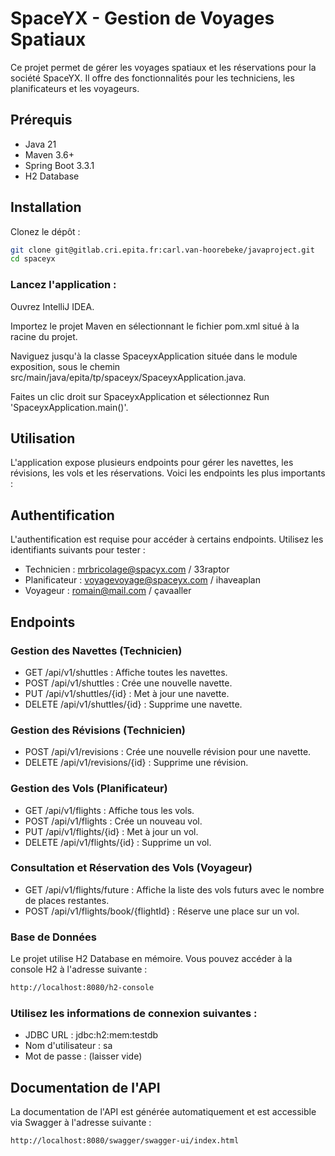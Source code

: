 # SpaceYX - Gestion de Voyages Spatiaux

Ce projet permet de gérer les voyages spatiaux et les réservations pour la société SpaceYX. Il offre des fonctionnalités pour les techniciens, les planificateurs et les voyageurs.

## Prérequis

- Java 21
- Maven 3.6+
- Spring Boot 3.3.1
- H2 Database

## Installation

Clonez le dépôt :

```bash
git clone git@gitlab.cri.epita.fr:carl.van-hoorebeke/javaproject.git
cd spaceyx
```
### Lancez l'application :
Ouvrez IntelliJ IDEA.

Importez le projet Maven en sélectionnant le fichier pom.xml situé à la racine du projet.

Naviguez jusqu'à la classe SpaceyxApplication située dans le module exposition, sous le chemin src/main/java/epita/tp/spaceyx/SpaceyxApplication.java.

Faites un clic droit sur SpaceyxApplication et sélectionnez Run 'SpaceyxApplication.main()'.

## Utilisation
L'application expose plusieurs endpoints pour gérer les navettes, les révisions, les vols et les réservations. Voici les endpoints les plus importants :

## Authentification
L'authentification est requise pour accéder à certains endpoints. Utilisez les identifiants suivants pour tester :

- Technicien : mrbricolage@spacyx.com / 33raptor
- Planificateur : voyagevoyage@spaceyx.com / ihaveaplan
- Voyageur : romain@mail.com / çavaaller
## Endpoints
### Gestion des Navettes (Technicien)
- GET /api/v1/shuttles : Affiche toutes les navettes.
- POST /api/v1/shuttles : Crée une nouvelle navette.
- PUT /api/v1/shuttles/{id} : Met à jour une navette.
- DELETE /api/v1/shuttles/{id} : Supprime une navette.
### Gestion des Révisions (Technicien)
- POST /api/v1/revisions : Crée une nouvelle révision pour une navette.
- DELETE /api/v1/revisions/{id} : Supprime une révision.
### Gestion des Vols (Planificateur)
- GET /api/v1/flights : Affiche tous les vols.
- POST /api/v1/flights : Crée un nouveau vol.
- PUT /api/v1/flights/{id} : Met à jour un vol.
- DELETE /api/v1/flights/{id} : Supprime un vol.
### Consultation et Réservation des Vols (Voyageur)
- GET /api/v1/flights/future : Affiche la liste des vols futurs avec le nombre de places restantes.
- POST /api/v1/flights/book/{flightId} : Réserve une place sur un vol.
### Base de Données
Le projet utilise H2 Database en mémoire. Vous pouvez accéder à la console H2 à l'adresse suivante :

```bash
http://localhost:8080/h2-console
```
### Utilisez les informations de connexion suivantes :

- JDBC URL : jdbc:h2:mem:testdb
- Nom d'utilisateur : sa
- Mot de passe : (laisser vide)
## Documentation de l'API
La documentation de l'API est générée automatiquement et est accessible via Swagger à l'adresse suivante :

```bash
http://localhost:8080/swagger/swagger-ui/index.html
```